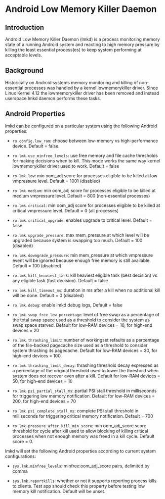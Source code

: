 Android Low Memory Killer Daemon
================================


Introduction
------------

Android Low Memory Killer Daemon (lmkd) is a process monitoring memory
state of a running Android system and reacting to high memory pressure
by killing the least essential process(es) to keep system performing
at acceptable levels.


Background
----------

Historically on Android systems memory monitoring and killing of
non-essential processes was handled by a kernel lowmemorykiller driver.
Since Linux Kernel 4.12 the lowmemorykiller driver has been removed and
instead userspace lmkd daemon performs these tasks.


Android Properties
------------------

lmkd can be configured on a particular system using the following Android
properties:

  - `ro.config.low_ram`:         choose between low-memory vs high-performance
                                 device. Default = false.

  - `ro.lmk.use_minfree_levels`: use free memory and file cache thresholds for
                                 making decisions when to kill. This mode works
                                 the same way kernel lowmemorykiller driver used
                                 to work. Default = false

  - `ro.lmk.low`:                min oom_adj score for processes eligible to be
                                 killed at low vmpressure level. Default = 1001
                                 (disabled)

  - `ro.lmk.medium`:             min oom_adj score for processes eligible to be
                                 killed at medium vmpressure level. Default = 800
                                 (non-essential processes)

  - `ro.lmk.critical`:           min oom_adj score for processes eligible to be
                                 killed at critical vmpressure level. Default = 0
                                 (all processes)

  - `ro.lmk.critical_upgrade`:   enables upgrade to critical level. Default = false

  - `ro.lmk.upgrade_pressure`:   max mem_pressure at which level will be upgraded
                                 because system is swapping too much. Default = 100
                                 (disabled)

  - `ro.lmk.downgrade_pressure`: min mem_pressure at which vmpressure event will
                                 be ignored because enough free memory is still
                                 available. Default = 100 (disabled)

  - `ro.lmk.kill_heaviest_task`: kill heaviest eligible task (best decision) vs.
                                 any eligible task (fast decision). Default = false

  - `ro.lmk.kill_timeout_ms`:    duration in ms after a kill when no additional
                                 kill will be done. Default = 0 (disabled)

  - `ro.lmk.debug`:              enable lmkd debug logs, Default = false

  - `ro.lmk.swap_free_low_percentage`: level of free swap as a percentage of the
                                 total swap space used as a threshold to consider
                                 the system as swap space starved. Default for
                                 low-RAM devices = 10, for high-end devices = 20

  - `ro.lmk.thrashing_limit`:    number of workingset refaults as a percentage of
                                the file-backed pagecache size used as a threshold
                                 to consider system thrashing its pagecache.
                                 Default for low-RAM devices = 30, for high-end
                                 devices = 100

  - `ro.lmk.thrashing_limit_decay`: thrashing threshold decay expressed as a
                                 percentage of the original threshold used to lower
                                 the threshold when system does not recover even
                                 after a kill. Default for low-RAM devices = 50,
                                 for high-end devices = 10

  - `ro.lmk.psi_partial_stall_ms`: partial PSI stall threshold in milliseconds for
                                 triggering low memory notification. Default for
                                 low-RAM devices = 200, for high-end devices = 70

  - `ro.lmk.psi_complete_stall_ms`: complete PSI stall threshold in milliseconds for
                                 triggering critical memory notification. Default =
                                 700
  - `ro.lmk.pressure_after_kill_min_score`: min oom_adj_score score threshold for
                                 cycle after kill used to allow blocking of killing
                                 critical processes when not enough memory was freed
                                 in a kill cycle. Default score = 0.

lmkd will set the following Android properties according to current system
configurations:

  - `sys.lmk.minfree_levels`:    minfree:oom_adj_score pairs, delimited by comma

  - `sys.lmk.reportkills`:       whether or not it supports reporting process kills
                                 to clients. Test app should check this property
                                 before testing low memory kill notification.
                                 Default will be unset.
